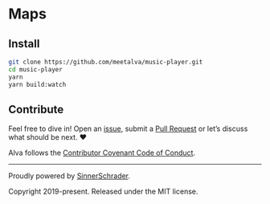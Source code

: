 # Maps

## Install
```sh
git clone https://github.com/meetalva/music-player.git
cd music-player
yarn
yarn build:watch
```

## Contribute

Feel free to dive in! Open an [issue](https://github.com/meetalva/music-player/issues/new), submit a
[Pull Request](https://github.com/meetalva/music-player/compare) or let’s discuss what should be next. ❤️

Alva follows the [Contributor Covenant Code of Conduct](https://github.com/meetalva/alva/blob/master/CODE_OF_CONDUCT.md).

---

Proudly powered by [SinnerSchrader](https://github.com/sinnerschrader).

Copyright 2019-present. Released under the MIT license.
